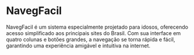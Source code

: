# NavegFacil
NavegFacil é um sistema especialmente projetado para idosos, oferecendo acesso simplificado aos principais sites do Brasil. Com sua interface em quatro colunas e botões grandes, a navegação se torna rápida e fácil, garantindo uma experiência amigável e intuitiva na internet.
